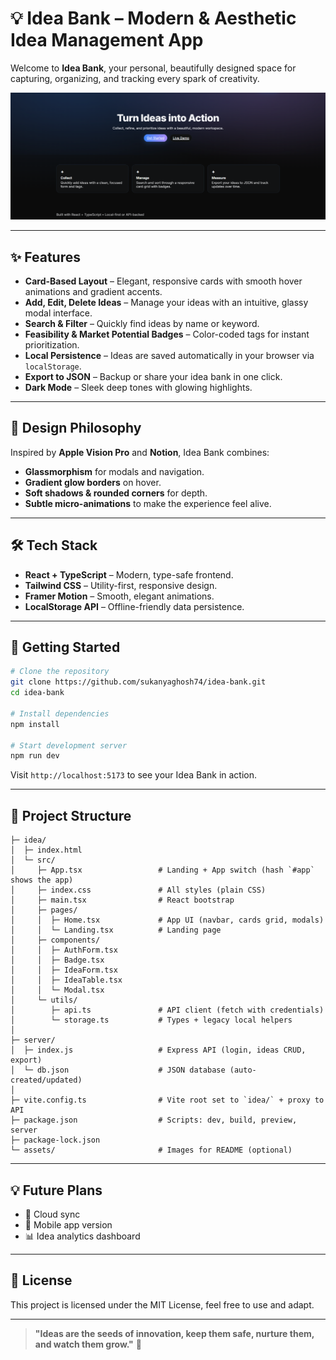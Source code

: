 # 💡 Idea Bank – Modern & Aesthetic Idea Management App

Welcome to **Idea Bank**, your personal, beautifully designed space for capturing, organizing, and tracking every spark of creativity.

![Idea Bank Screenshot](./assets/screenshot.png)

---

## ✨ Features

* **Card-Based Layout** – Elegant, responsive cards with smooth hover animations and gradient accents.
* **Add, Edit, Delete Ideas** – Manage your ideas with an intuitive, glassy modal interface.
* **Search & Filter** – Quickly find ideas by name or keyword.
* **Feasibility & Market Potential Badges** – Color-coded tags for instant prioritization.
* **Local Persistence** – Ideas are saved automatically in your browser via `localStorage`.
* **Export to JSON** – Backup or share your idea bank in one click.
* **Dark Mode** – Sleek deep tones with glowing highlights.

---

## 🎨 Design Philosophy

Inspired by **Apple Vision Pro** and **Notion**, Idea Bank combines:

* **Glassmorphism** for modals and navigation.
* **Gradient glow borders** on hover.
* **Soft shadows & rounded corners** for depth.
* **Subtle micro-animations** to make the experience feel alive.

---

## 🛠 Tech Stack

* **React + TypeScript** – Modern, type-safe frontend.
* **Tailwind CSS** – Utility-first, responsive design.
* **Framer Motion** – Smooth, elegant animations.
* **LocalStorage API** – Offline-friendly data persistence.

---

## 🚀 Getting Started

```bash
# Clone the repository
git clone https://github.com/sukanyaghosh74/idea-bank.git
cd idea-bank

# Install dependencies
npm install

# Start development server
npm run dev
```

Visit `http://localhost:5173` to see your Idea Bank in action.

---

## 📂 Project Structure

```
├─ idea/
│  ├─ index.html
│  └─ src/
│     ├─ App.tsx                 # Landing + App switch (hash `#app` shows the app)
│     ├─ index.css               # All styles (plain CSS)
│     ├─ main.tsx                # React bootstrap
│     ├─ pages/
│     │  ├─ Home.tsx             # App UI (navbar, cards grid, modals)
│     │  └─ Landing.tsx          # Landing page
│     ├─ components/
│     │  ├─ AuthForm.tsx
│     │  ├─ Badge.tsx
│     │  ├─ IdeaForm.tsx
│     │  ├─ IdeaTable.tsx
│     │  └─ Modal.tsx
│     └─ utils/
│        ├─ api.ts               # API client (fetch with credentials)
│        └─ storage.ts           # Types + legacy local helpers
│
├─ server/
│  ├─ index.js                   # Express API (login, ideas CRUD, export)
│  └─ db.json                    # JSON database (auto-created/updated)
│
├─ vite.config.ts                # Vite root set to `idea/` + proxy to API
├─ package.json                  # Scripts: dev, build, preview, server
├─ package-lock.json
└─ assets/                       # Images for README (optional)
```

---

## 💡 Future Plans

* 🔄 Cloud sync
* 📱 Mobile app version
* 📊 Idea analytics dashboard

---

## 📜 License

This project is licensed under the MIT License, feel free to use and adapt.

---

> **"Ideas are the seeds of innovation, keep them safe, nurture them, and watch them grow."** 🌱

